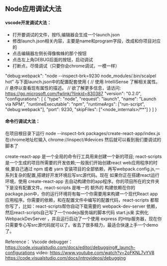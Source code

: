 ## Node应用调试大法

#### vscode开发调试大法：
* 打开要调试的文件，按f5,编辑器会生成一个launch.json
* 修改launch.json相关内容，主要是name和program字段，改成和你项目对应的
* 点击编辑器左侧长得像蜘蛛的那个按钮
* 点击左上角DEBUG后面的按钮，启动调试
* 打断点，尽情调试（只要你会chrome调试，一模一样）

 "debug:webpack": "node --inspect-brk=9230 node_modules/.bin/scalpel hot” 与下面launch.json中的配置配套使用
{
  // 使用 IntelliSense 了解相关属性。
  // 悬停以查看现有属性的描述。
  // 欲了解更多信息，请访问: https://go.microsoft.com/fwlink/?linkid=830387
  "version": "0.2.0",
  "configurations": [
    {
      "type": "node",
      "request": "launch",
      "name": "Launch via NPM",
      "runtimeExecutable": "npm",
      "runtimeArgs": ["run-script", "debug:webpack"],
      "port": 9230,
      "skipFiles": ["<node_internals>/**"]
    }
  ]
}

#### 命令行调试大法：
在项目根目录下运行 node --inspect-brk packages/create-react-app/index.js在chrome地址栏输入 chrome://inspect/#devices 然后就可以看到我们要调试的脚本了

create-react-app 是一个全局的命令行工具用来创建一个新的项目;
react-scripts 是一个生成的项目所需要的开发依赖;一般我们开始创建react web应用程序的时候,要自己通过 npm 或者 yarn 安装项目的全部依赖，再写webpack.config.js,一系列复杂的配置,搭建好开发环境后写src源代码。现在 如果你正在搭建react运行环境，使用 create-react-app 去自动构建你的app程序。你的项目所在的文件夹下是没有配置文件。react-scripts 是唯一的 额外的 构建依赖在你的package.json中，你的运行环境将有每一个你需要用来构建一个现代React app应用程序。你需要的依赖，和在配置文件中编写的配置代码，react-scripts 都帮你写了，比如：react-scripts帮你自动下载需要的 webpack-dev-server 依赖，然后react-scripts自己写了一个nodejs服务端的脚本代码 start.js来 实例化 WebpackDevServer ，并且运行启动了一个使用 express 的Http服务器，现在你只需要专心写src源代码就可以了。省去了很多精力，最适合快速上手一个demo了。

Reference：
Vscode debugger：https://code.visualstudio.com/docs/editor/debugging#_launch-configurations
video: https://www.youtube.com/watch?v=2oFKNL7vYV8 
https://code.visualstudio.com/docs/introvideos/debugging

